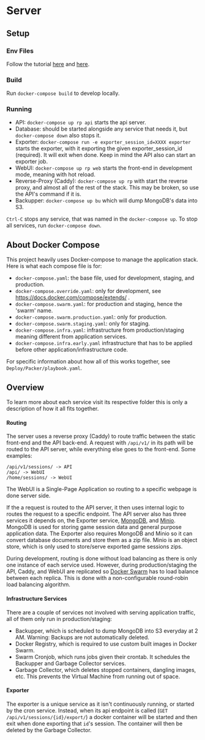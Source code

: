 # Server

## Setup

### Env Files

Follow the tutorial [here](https://github.com/jhburns/ExperienceCapture/blob/master/Documentation/Partial-Deploy.md#create-and-copy-environment-files) and [here](https://github.com/jhburns/ExperienceCapture/blob/master/Documentation/Partial-Deploy.md#change-build-arg).

### Build

Run `docker-compose build` to develop locally.

### Running

- API: `docker-compose up rp api` starts the api server.
- Database: should be started alongside any service that needs it, but `docker-compose down` also stops it.
- Exporter: `docker-compose run -e exporter_session_id=XXXX exporter` starts the exporter, with it exporting the given exporter_session_id (required). It will exit when done. Keep in mind the API also can start an exporter job.
- WebUI: `docker-compose up rp web` starts the front-end in development mode, meaning with hot reload.
- Reverse-Proxy (Caddy): `docker-compose up rp` with start the reverse proxy, and almost all of the rest of the stack. This may be broken, so use the API's command if it is.
- Backupper: `docker-compose up bu` which will dump MongoDB's data into S3.

`Ctrl-C` stops any service, that was named in the `docker-compose up`. To stop all services, run `docker-compose down`.

## About Docker Compose 

This project heavily uses Docker-compose to manage the application stack. Here is what each compose file is for:

- `docker-compose.yaml`: the base file, used for development, staging, and production.
- `docker-compose.override.yaml`: only for development, see https://docs.docker.com/compose/extends/ .
- `docker-compose.swarm.yaml`: for production and staging, hence the 'swarm' name.
- `docker-compose.swarm.production.yaml`: only for production.
- `docker-compose.swarm.staging.yaml`: only for staging.
- `docker-compose.infra.yaml`: infrastructure from production/staging meaning different from application services.
- `docker-compose.infra.early.yaml` infrastructure that has to be applied before other application/infrastructure code.

For specific information about how all of this works together, see `Deploy/Packer/playbook.yaml`.

## Overview

To learn more about each service visit its respective folder this is only a description of how it all fits together.

#### Routing

The server uses a reverse proxy (Caddy) to route traffic between the static front-end and the API back-end.
A request with `/api/v1/` in its path will be routed to the API server, while everything else
goes to the front-end. Some examples:

```
/api/v1/sessions/ -> API
/api/ -> WebUI
/home/sessions/ -> WebUI
```

The WebUI is a Single-Page Application so routing to a specific webpage is done server side.

If the a request is routed to the API server, it then uses internal logic to routes the request to a specific endpoint.
The API server also has three services it depends on, the Exporter service, [MongoDB](https://www.mongodb.com/), and
[Minio](https://min.io/). MongoDB is used for storing game session data and general purpose application data.
The Exporter also requires MongoDB and Minio so it can convert database documents and store them as a zip file.
Minio is an object store, which is only used to store/serve exported game sessions zips.

During development, routing is done without load balancing as there is only one instance of each service used.
However, during production/staging the API, Caddy, and WebUI are replicated so [Docker Swarm](https://docs.docker.com/engine/swarm/) has to load balance between each replica. This is done with a non-configurable round-robin load balancing algorithm.

#### Infrastructure Services

There are a couple of services not involved with serving application traffic, all
of them only run in production/staging:

- Backupper, which is scheduled to dump MongoDB into S3 everyday at 2 AM. Warning: Backups are not automatically deleted.
- Docker Registry, which is required to use custom built images in Docker Swarm.
- Swarm Cronjob, which runs jobs given their crontab. It schedules the Backupper and Garbage Collector services.
- Garbage Collector, which deletes stopped containers, dangling images, etc. This prevents the Virtual Machine from running out of space.

#### Exporter

The exporter is a unique service as it isn't continuously running, or started by the cron service.
Instead, when its api endpoint is called (`GET /api/v1/sessions/{id}/export/`) a docker container will be
started and then exit when done exporting that `id`'s session. The container will then be deleted by the Garbage
Collector.